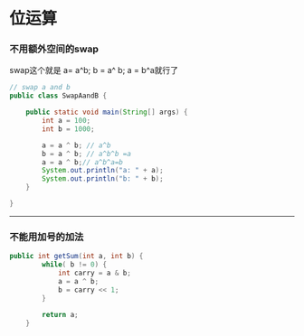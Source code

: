 # 位运算


### 不用额外空间的swap



swap这个就是 a= a^b; b = a^ b; a = b^a就行了

```java
// swap a and b 
public class SwapAandB {

	public static void main(String[] args) {
		int a = 100;
		int b = 1000;

		a = a ^ b; // a^b
		b = a ^ b; // a^b^b =a
		a = a ^ b;// a^b^a=b
		System.out.println("a: " + a);
		System.out.println("b: " + b);
	}

}

```
---

### 不能用加号的加法

```java
public int getSum(int a, int b) {
        while( b != 0) {
            int carry = a & b;
            a = a ^ b;
            b = carry << 1;
        }
        
        return a;
    }
```